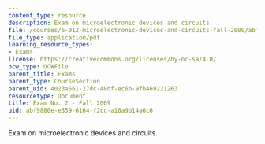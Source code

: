 ```yaml
---
content_type: resource
description: Exam on microelectronic devices and circuits.
file: /courses/6-012-microelectronic-devices-and-circuits-fall-2009/abf9880ee3596164f2cca16a9b14a6c6_MIT6_012F09_exam2.pdf
file_type: application/pdf
learning_resource_types:
- Exams
license: https://creativecommons.org/licenses/by-nc-sa/4.0/
ocw_type: OCWFile
parent_title: Exams
parent_type: CourseSection
parent_uid: 4023a661-27dc-40df-ec6b-9fb469221263
resourcetype: Document
title: Exam No. 2 - Fall 2009
uid: abf9880e-e359-6164-f2cc-a16a9b14a6c6
---
```

Exam on microelectronic devices and circuits.